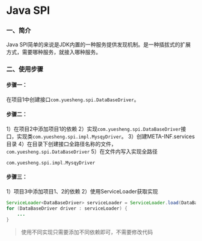 # Java SPI

### 一、简介
Java SPI简单的来说是JDK内置的一种服务提供发现机制。是一种插拔式的扩展方式，需要哪种服务，就接入哪种服务。

### 二、使用步骤

#### 步骤一：
在项目1中创建接口`com.yuesheng.spi.DataBaseDriver`。

#### 步骤二：
1）在项目2中添加项目1的依赖
2）实现`com.yuesheng.spi.DataBaseDriver`接口，实现类`com.yuesheng.spi.impl.MysqyDriver`。
3）创建META-INF.services目录
4）在目录下创建接口全路径名称的文件，`com.yuesheng.spi.DataBaseDriver`
5）在文件内写入实现全路径
```file
com.yuesheng.spi.impl.MysqyDriver
```

#### 步骤三：
1）项目3中添加项目1、2的依赖
2）使用ServiceLoader获取实现
```java
ServiceLoader<DataBaseDriver> serviceLoader = ServiceLoader.load(DataBaseDriver.class);
for (DataBaseDriver driver : serviceLoader) {
    ...
}
```

> 使用不同实现只需要添加不同依赖即可，不需要修改代码

